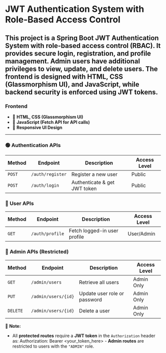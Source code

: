 # **JWT Authentication System with Role-Based Access Control**

This project is a **Spring Boot JWT Authentication System** with **role-based access control (RBAC)**. It provides secure login, registration, and profile management. Admin users have additional privileges to **view, update, and delete users**. The frontend is designed with **HTML, CSS (Glassmorphism UI), and JavaScript**, while backend security is enforced using **JWT tokens**.
---
### **Frontend**
- 🎨 **HTML, CSS (Glassmorphism UI)**
- 🎯 **JavaScript (Fetch API for API calls)**
- 📱 **Responsive UI Design**

---
### 🟢 **Authentication APIs**
| Method | Endpoint          | Description                    | Access Level |
|--------|------------------|--------------------------------|--------------|
| `POST` | `/auth/register` | Register a new user           | Public |
| `POST` | `/auth/login`    | Authenticate & get JWT token  | Public |

### 🔵 **User APIs**
| Method | Endpoint         | Description                  | Access Level |
|--------|-----------------|------------------------------|--------------|
| `GET`  | `/auth/profile` | Fetch logged-in user profile | User/Admin |

### 🔴 **Admin APIs (Restricted)**
| Method  | Endpoint             | Description                   | Access Level |
|---------|---------------------|-------------------------------|--------------|
| `GET`   | `/admin/users`       | Retrieve all users            | Admin Only |
| `PUT`   | `/admin/users/{id}`  | Update user role or password  | Admin Only |
| `DELETE`| `/admin/users/{id}`  | Delete a user                 | Admin Only |

📌 **Note:**  
- All **protected routes** require a **JWT token** in the `Authorization` header as: Authorization: Bearer <your_token_here>  - **Admin routes** are restricted to users with the `"ADMIN"` role.
